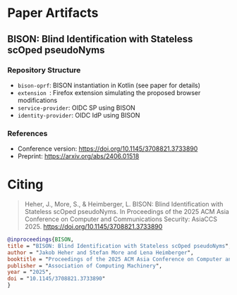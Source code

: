 # Paper Artifacts

## BISON: Blind Identification with Stateless scOped pseudoNyms


### Repository Structure

- `bison-oprf`: BISON instantiation in Kotlin (see paper for details)
- `extension `: Firefox extension simulating the proposed browser modifications 
- `service-provider`: OIDC SP using BISON
- `identity-provider`:  OIDC IdP using BISON


### References

- Conference version: https://doi.org/10.1145/3708821.3733890
- Preprint: https://arxiv.org/abs/2406.01518


# Citing

> Heher, J., More, S., & Heimberger, L. BISON: Blind Identification with Stateless scOped pseudoNyms. In Proceedings of the 2025 ACM Asia Conference on Computer and Communications Security: AsiaCCS 2025. https://doi.org/10.1145/3708821.3733890



```bib
@inproceedings{BISON,
title = "BISON: Blind Identification with Stateless scOped pseudoNyms",
author = "Jakob Heher and Stefan More and Lena Heimberger",
booktitle = "Proceedings of the 2025 ACM Asia Conference on Computer and Communications Security (AsiaCCS)",
publisher = "Association of Computing Machinery",
year = "2025",
doi = "10.1145/3708821.3733890"
}
```

